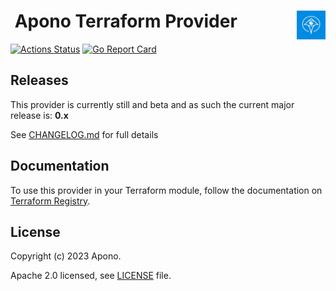<h1>
    <a href="https://apono.io">
      <img src="./assets/logo.svg" style="float: right" height="46px" alt="Apono logo"/>
    </a>
    <span>&nbsp;Apono Terraform Provider</span>
</h1>

[![Actions Status](https://github.com/apono-io/terraform-provider-apono/workflows/Release/badge.svg)](https://github.com/apono-io/terraform-provider-apono/actions)
[![Go Report Card](https://goreportcard.com/badge/github.com/apono-io/terraform-provider-apono)](https://goreportcard.com/report/github.com/apono-io/terraform-provider-apono)

## Releases

This provider is currently still and beta and as such the current major release is: **0.x**

See [CHANGELOG.md](CHANGELOG.md) for full details

## Documentation

To use this provider in your Terraform module, follow the documentation on [Terraform Registry](https://registry.terraform.io/providers/apono-io/apono/latest/docs).

## License

Copyright (c) 2023 Apono.

Apache 2.0 licensed, see [LICENSE][LICENSE] file.

[LICENSE]: ./LICENSE
